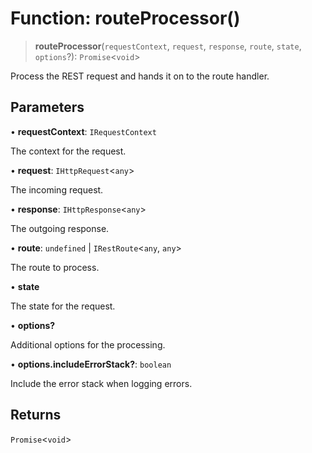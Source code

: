 # Function: routeProcessor()

> **routeProcessor**(`requestContext`, `request`, `response`, `route`, `state`, `options`?): `Promise`\<`void`\>

Process the REST request and hands it on to the route handler.

## Parameters

• **requestContext**: `IRequestContext`

The context for the request.

• **request**: `IHttpRequest`\<`any`\>

The incoming request.

• **response**: `IHttpResponse`\<`any`\>

The outgoing response.

• **route**: `undefined` \| `IRestRoute`\<`any`, `any`\>

The route to process.

• **state**

The state for the request.

• **options?**

Additional options for the processing.

• **options.includeErrorStack?**: `boolean`

Include the error stack when logging errors.

## Returns

`Promise`\<`void`\>
